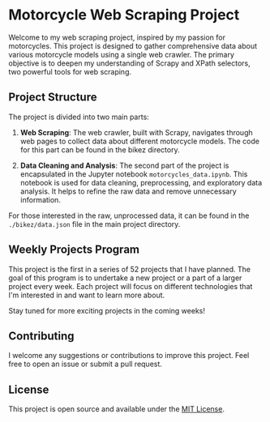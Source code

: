# Motorcycle Web Scraping Project

Welcome to my web scraping project, inspired by my passion for motorcycles. This project is designed to gather comprehensive data about various motorcycle models using a single web crawler. The primary objective is to deepen my understanding of Scrapy and XPath selectors, two powerful tools for web scraping.

## Project Structure

The project is divided into two main parts:

1. **Web Scraping**: The web crawler, built with Scrapy, navigates through web pages to collect data about different motorcycle models. The code for this part can be found in the bikez directory.

2. **Data Cleaning and Analysis**: The second part of the project is encapsulated in the Jupyter notebook `motorcycles_data.ipynb`. This notebook is used for data cleaning, preprocessing, and exploratory data analysis. It helps to refine the raw data and remove unnecessary information.

For those interested in the raw, unprocessed data, it can be found in the `./bikez/data.json` file in the main project directory.

## Weekly Projects Program

This project is the first in a series of 52 projects that I have planned. The goal of this program is to undertake a new project or a part of a larger project every week. Each project will focus on different technologies that I'm interested in and want to learn more about.

Stay tuned for more exciting projects in the coming weeks!

## Contributing

I welcome any suggestions or contributions to improve this project. Feel free to open an issue or submit a pull request.

## License

This project is open source and available under the [MIT License](LICENSE).